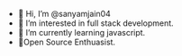 - 👋 Hi, I’m @sanyamjain04
- 👀 I’m interested in full stack development.
- 🌱 I’m currently learning javascript.
-  🚀Open Source Enthuasist.
 <!--💞️ I’m looking to collaborate on 
- 📫 How to reach me ...--->

<!---
sanyamjain04/sanyamjain04 is a ✨ special ✨ repository because its `README.md` (this file) appears on your GitHub profile.
You can click the Preview link to take a look at your changes.
--->
